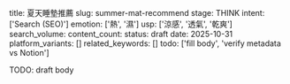 title: 夏天睡墊推薦
slug: summer-mat-recommend
stage: THINK
intent: ['Search (SEO)']
emotion: ['熱', '濕']
usp: ['涼感', '透氣', '乾爽']
search_volume: 
content_count: 
status: draft
date: 2025-10-31
platform_variants: []
related_keywords: []
todo: ['fill body', 'verify metadata vs Notion']

TODO: draft body
